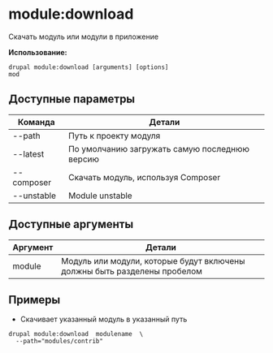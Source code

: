 # module:download
Скачать модуль или модули в приложение

**Использование:**
```
drupal module:download [arguments] [options]
mod
```

## Доступные параметры
Команда | Детали
-------|-------------
--path | Путь к проекту модуля
--latest | По умолчанию загружать самую последнюю версию
--composer | Скачать модуль, используя Composer
--unstable | Module unstable

## Доступные аргументы
Аргумент | Детали
---------|-------------
module | Модуль или модули, которые будут включены должны быть разделены пробелом

## Примеры
* Скачивает указанный модуль в указанный путь
```
drupal module:download  modulename  \
  --path="modules/contrib"
```
